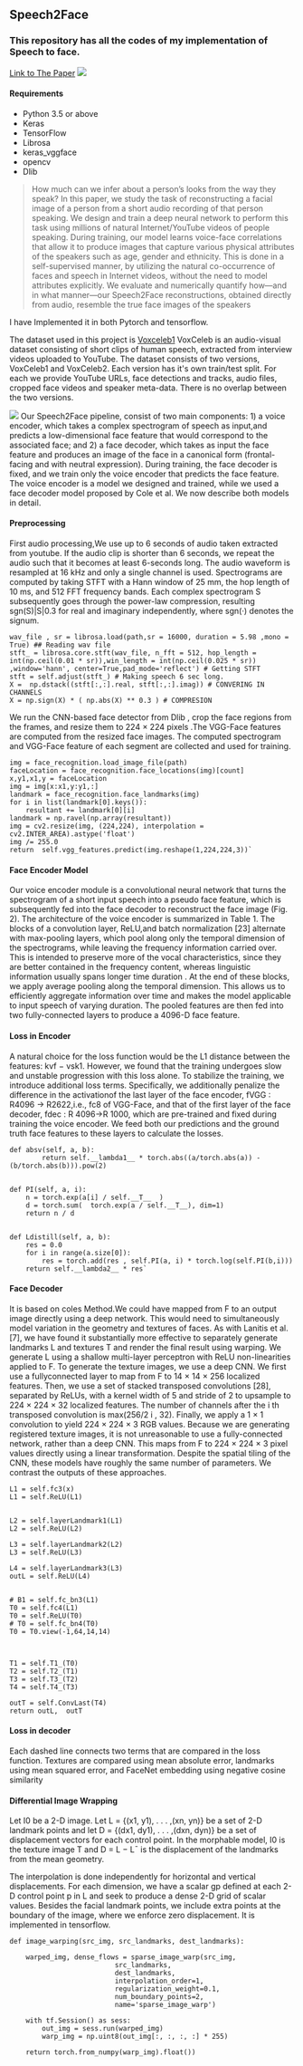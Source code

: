 ## Speech2Face
### This repository has all the codes of my implementation of Speech to face.
[Link to The Paper](https://arxiv.org/pdf/1905.09773.pdf)
![](https://thumbs-prod.si-cdn.com/LvZAAPgi3v9zreVi5wB8Y3jGWN4=/800x600/filters:no_upscale()/https://public-media.si-cdn.com/filer/22/b3/22b3449f-8948-44b9-967c-10911b729494/ahr0cdovl3d3dy5saxzlc2npzw5jzs5jb20vaw1hz2vzl2kvmdawlzewni8wmjgvb3jpz2luywwvywktahvtyw4tdm9py2utznjvbs1mywnl.jpeg)

#### Requirements

* Python 3.5 or above
* Keras
* TensorFlow
* Librosa
* keras_vggface
* opencv
* Dlib



> How much can we infer about a person’s looks from the
> way they speak? In this paper, we study the task of reconstructing a facial image of a person from a short audio
> recording of that person speaking. We design and train a
> deep neural network to perform this task using millions of
> natural Internet/YouTube videos of people speaking. During training, our model learns voice-face correlations that
> allow it to produce images that capture various physical
> attributes of the speakers such as age, gender and ethnicity.
> This is done in a self-supervised manner, by utilizing the
> natural co-occurrence of faces and speech in Internet videos,
> without the need to model attributes explicitly. We evaluate
> and numerically quantify how—and in what manner—our
> Speech2Face reconstructions, obtained directly from audio,
> resemble the true face images of the speakers

I have Implemented it in both Pytorch and tensorflow.

The dataset used in this project is [Voxceleb1](http://www.robots.ox.ac.uk/~vgg/data/voxceleb/vox1.html) VoxCeleb is an audio-visual dataset consisting of short clips of human speech, extracted from interview videos uploaded to YouTube. The dataset consists of two versions, VoxCeleb1 and VoxCeleb2. Each version has it's own train/test split. For each we provide YouTube URLs, face detections and tracks, audio files, cropped face videos and speaker meta-data. There is no overlap between the two versions.

![](https://www.i-programmer.info/images/stories/News/2019/june/A/voice2face.jpg)
Our Speech2Face pipeline, consist of two main components: 1) a voice encoder, which takes a complex spectrogram of speech as input,and predicts a low-dimensional face feature that would correspond to the  associated face; and 2) a face decoder, which takes as input  the face feature and produces an image of the face in a  canonical form (frontal-facing and with neutral expression).  During training, the face decoder is fixed, and we train only  the voice encoder that predicts the face feature. The voice encoder is a model we designed and trained, while we used a face decoder model proposed by Cole et al. We now describe both models in detail.

#### Preprocessing
First audio processing,We use up to 6 seconds of audio taken extracted from youtube. If the audio clip is shorter than 6 seconds, we repeat the audio such that it becomes at least 6-seconds long. The audio waveform is resampled at 16 kHz and only a single channel is used. Spectrograms are computed  by taking STFT with a Hann window of 25 mm, the hop length of 10 ms, and 512 FFT frequency bands. Each complex spectrogram S subsequently goes through the power-law compression, resulting sgn(S)|S|0.3 for real and imaginary independently, where sgn(·) denotes the signum.

~~~
wav_file , sr = librosa.load(path,sr = 16000, duration = 5.98 ,mono = True) ## Reading wav file
stft_ = librosa.core.stft(wav_file, n_fft = 512, hop_length = int(np.ceil(0.01 * sr)),win_length = int(np.ceil(0.025 * sr)) ,window='hann', center=True,pad_mode='reflect') # Getting STFT
stft = self.adjust(stft_) # Making speech 6 sec long.
X =  np.dstack((stft[:,:].real, stft[:,:].imag)) # CONVERING IN CHANNELS
X = np.sign(X) * ( np.abs(X) ** 0.3 ) # COMPRESION
~~~

 We run  the CNN-based face detector from Dlib , crop the face regions from the frames, and resize them to 224 × 224 pixels .The VGG-Face features are computed from the resized face images. The computed spectrogram and VGG-Face feature of each segment are collected and used for training.
~~~ 
img = face_recognition.load_image_file(path)
faceLocation = face_recognition.face_locations(img)[count]
x,y1,x1,y = faceLocation
img = img[x:x1,y:y1,:]
landmark = face_recognition.face_landmarks(img)
for i in list(landmark[0].keys()):
    resultant += landmark[0][i]
landmark = np.ravel(np.array(resultant))
img = cv2.resize(img, (224,224), interpolation = cv2.INTER_AREA).astype('float')
img /= 255.0
return  self.vgg_features.predict(img.reshape(1,224,224,3))`
~~~
#### Face Encoder Model
Our voice encoder module is a convolutional neural network that turns the spectrogram of a  short input speech into a pseudo face feature, which is subsequently fed into the face decoder to reconstruct the face  image (Fig. 2). The architecture of the voice encoder is summarized in Table 1. The blocks of a convolution layer, ReLU,and batch normalization [23] alternate with max-pooling layers, which pool along only the temporal dimension of the  spectrograms, while leaving the frequency information carried over. This is intended to preserve more of the vocal characteristics, since they are better contained in the frequency  content, whereas linguistic information usually spans longer time duration . At the end of these blocks, we apply  average pooling along the temporal dimension. This allows us to efficiently aggregate information over time and makes the model applicable to input speech of varying duration. The pooled features are then fed into two fully-connected layers to produce a 4096-D face feature.


#### Loss in Encoder
A natural choice for the loss function would be the L1 distance between the features: kvf − vsk1. However, we found that the training undergoes slow and unstable progression with this loss alone. To stabilize the training, we introduce additional loss terms. Specifically, we additionally penalize the difference in the activationof the last layer of the face encoder, fVGG : R4096 → R2622,i.e., fc8 of VGG-Face, and that of the first layer of the face decoder, fdec : R 4096→R   1000, which are pre-trained and fixed during training the voice encoder. We feed both our predictions and the ground truth face features to these layers to calculate the losses.
~~~
def absv(self, a, b):
        return self.__lambda1__ * torch.abs((a/torch.abs(a)) - (b/torch.abs(b))).pow(2)


def PI(self, a, i):
    n = torch.exp(a[i] / self.__T__  )
    d = torch.sum(  torch.exp(a / self.__T__), dim=1)
    return n / d


def Ldistill(self, a, b):
    res = 0.0
    for i in range(a.size[0]):
        res = torch.add(res , self.PI(a, i) * torch.log(self.PI(b,i)))
    return self.__lambda2__ * res`
~~~
#### Face Decoder
It is based on coles Method.We could have mapped from F to an output image directly using a deep network. This would need to simultaneously model variation in the geometry and textures of faces. As with Lanitis et al. [7], we have found it substantially more effective to separately generate landmarks L and textures T and render the final result using warping. We generate L using a shallow multi-layer perceptron with ReLU non-linearities applied to F. To generate the texture images, we use a deep CNN. We first use a fullyconnected layer to map from F to 14 × 14 × 256 localized features. Then, we use a set of stacked transposed convolutions [28], separated by ReLUs, with a kernel width of 5 and stride of 2 to upsample to 224 × 224 × 32 localized features. The number of channels after the i th transposed convolution is max(256/2 i , 32). Finally, we apply a 1 × 1 convolution to yield 224 × 224 × 3 RGB values.
Because we are generating registered texture images, it is not unreasonable to use a fully-connected network, rather than a deep CNN. This maps from F to 224 × 224 × 3 pixel values directly using a linear transformation. Despite the spatial tiling of the CNN, these models have roughly the same number of parameters. We contrast the outputs of these approaches.
~~~
L1 = self.fc3(x)
L1 = self.ReLU(L1)


L2 = self.layerLandmark1(L1)
L2 = self.ReLU(L2)

L3 = self.layerLandmark2(L2)
L3 = self.ReLU(L3)

L4 = self.layerLandmark3(L3)
outL = self.ReLU(L4)


# B1 = self.fc_bn3(L1) 
T0 = self.fc4(L1) 
T0 = self.ReLU(T0)
# T0 = self.fc_bn4(T0)
T0 = T0.view(-1,64,14,14)



T1 = self.T1_(T0)
T2 = self.T2_(T1)
T3 = self.T3_(T2)
T4 = self.T4_(T3)

outT = self.ConvLast(T4)
return outL,  outT
~~~
#### Loss in decoder

Each dashed line connects two terms that are compared in the loss function. Textures
are compared using mean absolute error, landmarks using mean
squared error, and FaceNet embedding using negative cosine similarity
#### Differential Image Wrapping
Let I0 be a 2-D image. Let L = {(x1, y1), . . . ,(xn, yn)} be a set of 2-D landmark points and let D = {(dx1, dy1), . . . ,(dxn, dyn)} be a set of displacement vectors for each control point. In the morphable model, I0 is the texture image T and D = L − L¯ is the displacement of the landmarks from the mean geometry.

The interpolation is done independently for horizontal and vertical displacements. For each dimension, we have a scalar gp defined at each 2-D control point p in L and seek to produce a dense 2-D grid of scalar values. Besides the facial landmark points, we include extra points at the boundary of the image, where we enforce zero displacement.
It is implemented in tensorflow.
~~~
def image_warping(src_img, src_landmarks, dest_landmarks):

    warped_img, dense_flows = sparse_image_warp(src_img,
                          src_landmarks,
                          dest_landmarks,
                          interpolation_order=1,
                          regularization_weight=0.1,
                          num_boundary_points=2,
                          name='sparse_image_warp')

    with tf.Session() as sess:
        out_img = sess.run(warped_img)
        warp_img = np.uint8(out_img[:, :, :, :] * 255)
    
    return torch.from_numpy(warp_img).float())
~~~
